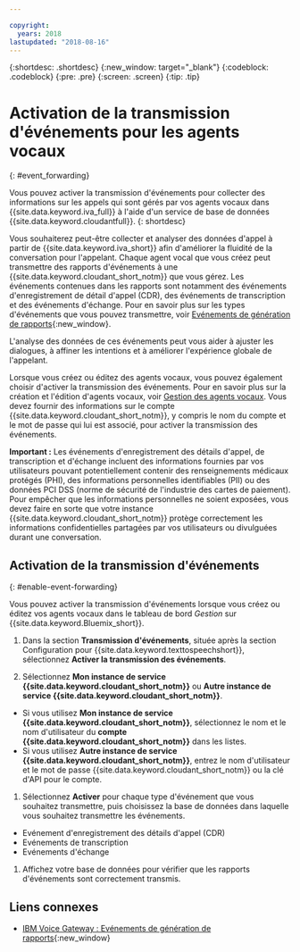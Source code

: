 ```yaml
---

copyright:
  years: 2018
lastupdated: "2018-08-16"
---
```


{:shortdesc: .shortdesc}
{:new_window: target="_blank"}
{:codeblock: .codeblock}
{:pre: .pre}
{:screen: .screen}
{:tip: .tip}


# Activation de la transmission d'événements pour les agents vocaux
{: #event_forwarding}

Vous pouvez activer la transmission d'événements pour collecter des informations sur les appels qui sont gérés par vos agents vocaux dans {{site.data.keyword.iva_full}} à l'aide d'un service de base de données {{site.data.keyword.cloudantfull}}.
{: shortdesc}

Vous souhaiterez peut-être collecter et analyser des données d'appel à partir de {{site.data.keyword.iva_short}} afin d'améliorer la fluidité de la conversation pour l'appelant. Chaque agent vocal que vous créez peut transmettre des rapports d'événements à une {{site.data.keyword.cloudant_short_notm}} que vous gérez. Les événements contenues dans les rapports sont notamment des événements d'enregistrement de détail d'appel (CDR), des événements de transcription et des événements d'échange. Pour en savoir plus sur les types d'événements que vous pouvez transmettre, voir [Evénements de génération de rapports](https://www.ibm.com/support/knowledgecenter/SS4U29/reporting.html){:new_window}.

L'analyse des données de ces événements peut vous aider à ajuster les dialogues, à affiner les intentions et à améliorer l'expérience globale de l'appelant.

Lorsque vous créez ou éditez des agents vocaux, vous pouvez également choisir d'activer la transmission des événements. Pour en savoir plus sur la création et l'édition d'agents vocaux, voir [Gestion des agents vocaux](managing.html). Vous devez fournir des informations sur le compte {{site.data.keyword.cloudant_short_notm}}, y compris le nom du compte et le mot de passe qui lui est associé, pour activer la transmission des événements.

**Important :** Les événements d'enregistrement des détails d'appel, de transcription et d'échange incluent des informations fournies par vos utilisateurs pouvant potentiellement contenir des renseignements médicaux protégés (PHI), des informations personnelles identifiables (PII) ou des données PCI DSS (norme de sécurité de l'industrie des cartes de paiement). Pour empêcher que les informations personnelles ne soient exposées, vous devez faire en sorte que votre instance {{site.data.keyword.cloudant_short_notm}} protège correctement les informations confidentielles partagées par vos utilisateurs ou divulguées durant une conversation.


## Activation de la transmission d'événements
{: #enable-event-forwarding}

Vous pouvez activer la transmission d'événements lorsque vous créez ou éditez vos agents vocaux dans le tableau de bord _Gestion_ sur {{site.data.keyword.Bluemix_short}}.

1. Dans la section **Transmission d'événements**, située après la section Configuration pour {{site.data.keyword.texttospeechshort}}, sélectionnez **Activer la transmission des événements**.

1. Sélectionnez **Mon instance de service {{site.data.keyword.cloudant_short_notm}}** ou **Autre instance de service {{site.data.keyword.cloudant_short_notm}}**.
  * Si vous utilisez **Mon instance de service {{site.data.keyword.cloudant_short_notm}}**, sélectionnez le nom et le nom d'utilisateur du **compte {{site.data.keyword.cloudant_short_notm}}** dans les listes.
  * Si vous utilisez **Autre instance de service {{site.data.keyword.cloudant_short_notm}}**, entrez le nom d'utilisateur et le mot de passe {{site.data.keyword.cloudant_short_notm}} ou la clé d'API pour le compte.

1. Sélectionnez **Activer** pour chaque type d'événement que vous souhaitez transmettre, puis choisissez la base de données dans laquelle vous souhaitez transmettre les événements.
  * Evénement d'enregistrement des détails d'appel (CDR)
  * Evénements de transcription
  * Evénements d'échange

1. Affichez votre base de données pour vérifier que les rapports d'événements sont correctement transmis.

## Liens connexes
* [IBM Voice Gateway : Evénements de génération de rapports](https://www.ibm.com/support/knowledgecenter/SS4U29/reporting.html){:new_window}
